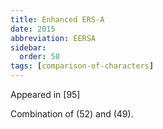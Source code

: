 ```yaml
---
title: Enhanced ERS-A
date: 2015
abbreviation: EERSA
sidebar:
  order: 58
tags: [comparison-of-characters]
---
```


Appeared in [95]

Combination of (52) and (49).
